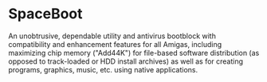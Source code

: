 # SpaceBoot
An unobtrusive, dependable utility and antivirus bootblock with compatibility and enhancement features for all Amigas, including maximizing chip memory ("Add44K") for file-based software distribution (as opposed to track-loaded or HDD install archives) as well as for creating programs, graphics, music, etc. using native applications.
